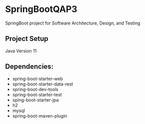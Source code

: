 # SpringBootQAP3
SpringBoot project for Software Architecture, Design, and Testing

## Project Setup
Java Version 11

## Dependencies:
  - spring-boot-starter-web
  - spring-boot-starter-data-rest
  - spring-boot-dev-tools
  - spring-boot-starter-test
  - sping-boot-starter-jpa
  - h2
  - mysql
  - spring-boot-maven-plugin



